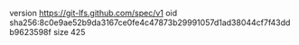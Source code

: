 version https://git-lfs.github.com/spec/v1
oid sha256:8c0e9ae52b9da3167ce0fe4c47873b29991057d1ad38044cf7f43ddb9623598f
size 425
